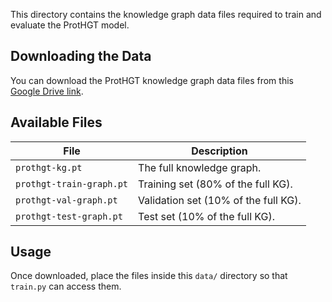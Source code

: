 This directory contains the knowledge graph data files required to train and evaluate the ProtHGT model.

## Downloading the Data

You can download the ProtHGT knowledge graph data files from this [Google Drive link](https://drive.google.com/drive/u/0/folders/1VcMcayVnBD82F7xcUzLFNzlEixRSoFSu).

## Available Files

| File                          | Description                                  |
|-------------------------------|----------------------------------------------|
| `prothgt-kg.pt`               | The full knowledge graph.                    |
| `prothgt-train-graph.pt`      | Training set (80% of the full KG).          |
| `prothgt-val-graph.pt`        | Validation set (10% of the full KG).        |
| `prothgt-test-graph.pt`       | Test set (10% of the full KG).              |

## Usage

Once downloaded, place the files inside this `data/` directory so that `train.py` can access them.

